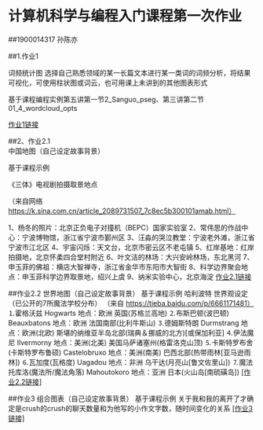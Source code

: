 # 计算机科学与编程入门课程第一次作业  

##1900014317 孙陈亦  

##1.作业1  

词频统计图  选择自己熟悉领域的某一长篇文本进行某一类词的词频分析，将结果可视化，可使用柱状图或词云，也可用课上未讲到的其他图表形式  

基于课程编程实例第五讲第一节2_Sanguo_pseg、第三讲第二节01_4_wordcloud_opts  

[作业1链接](https://github.com/LCEF1613/LCEF1613.github.io/blob/main/%E4%BD%9C%E4%B8%9A1.1.html)  

##2、作业2.1  
中国地图（自己设定故事背景）  

基于课程示例  

《三体》电视剧拍摄取景地点  

（来自网络 https://k.sina.com.cn/article_2089731507_7c8ec5b300101amab.html）  

1、杨冬的照片：北京正负电子对撞机（BEPC）国家实验室
2、常伟思的作战中心：宁波博物馆，浙江省宁波市鄞州区
3、汪淼的哭泣教堂：宁波老外滩，浙江省宁波市江北区
4、宇宙闪烁：天文台，北京市密云区不老屯镇
5、红岸基地：红岸拍摄地，北京怀柔四合堂村附近
6、叶文洁的林场：大兴安岭林场，东北黑河
7、申玉菲的佛祖：横店大智禅寺，浙江省金华市东阳市大智街
8、科学边界聚会地点：申玉菲科学边界取景地，绍兴上虞
9、纳米实验中心，北京海淀
[作业2.1链接](https://github.com/LCEF1613/LCEF1613.github.io/blob/main/%E4%BD%9C%E4%B8%9A1.2.1%E5%9B%BD%E5%86%85%E5%9C%B0%E5%9B%BE.html)

##作业2.2 世界地图（自己设定故事背景）
基于课程示例
哈利波特 世界观设定（已公开的7所魔法学校分布）
（来自 https://tieba.baidu.com/p/6661171481）
⒈霍格沃兹 Hogwarts
地点：欧洲 英国(苏格兰高地)
⒉布斯巴顿(波巴顿) Beauxbatons
地点：欧洲 法国南部(比利牛斯山)
⒊德姆斯特朗 Durmstrang
地点：欧洲(北欧) 斯堪的纳维亚半岛北部(瑞典＆挪威的北方)[或保加利亚]
⒋伊法魔尼 Ilvermorny
地点：美洲(北美) 美国马萨诸塞州(格雷洛克山顶)
⒌卡斯特罗布舍(卡斯特罗布鲁硕) Castelobruxo
地点：美洲(南美) 巴西北部(热带雨林[亚马逊雨林])
⒍瓦加度(瓦格度) Uagadou
地点：非洲 乌干达(月亮山[鲁文佐里山])
⒎魔法托库洛(魔法所/魔法角落) Mahoutokoro
地点：亚洲 日本(火山岛[南硫磺岛])
[[作业2.2链接]](https://github.com/LCEF1613/LCEF1613.github.io/blob/main/%E4%BD%9C%E4%B8%9A1.2.2%E4%B8%96%E7%95%8C%E5%9C%B0%E5%9B%BE.html)

##作业3 组合图表（自己设定故事背景）
基于课程示例
关于我和我的离开了才确定是crush的crush的聊天数量和为他写的小作文字数，随时间变化的关系
[[作业3链接]](https://github.com/LCEF1613/LCEF1613.github.io/blob/main/%E4%BD%9C%E4%B8%9A1.3.html)
